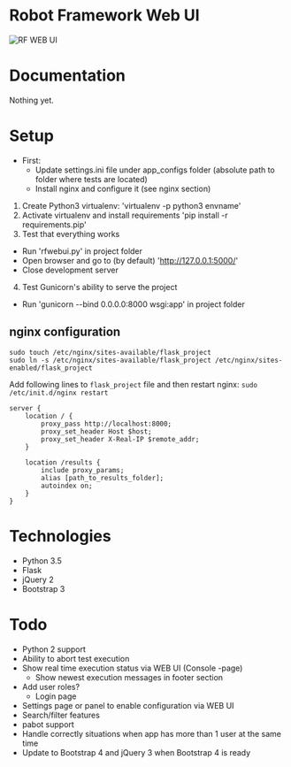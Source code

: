 # Robot Framework Web UI

![RF WEB UI](https://github.com/molsky/robotframework-webui/blob/master/media/rfwebui.png "UI")

# Documentation
Nothing yet.

# Setup
* First:
  * Update settings.ini file under app_configs folder (absolute path to folder where tests are located)
  * Install nginx and configure it (see nginx section)

1. Create Python3 virtualenv: 'virtualenv -p python3 envname'
2. Activate virtualenv and install requirements 'pip install -r requirements.pip'
3. Test that everything works
  * Run 'rfwebui.py' in project folder
  * Open browser and go to (by default) 'http://127.0.0.1:5000/'
  * Close development server
4. Test Gunicorn's ability to serve the project
  * Run 'gunicorn --bind 0.0.0.0:8000 wsgi:app' in project folder

## nginx configuration
```
sudo touch /etc/nginx/sites-available/flask_project
sudo ln -s /etc/nginx/sites-available/flask_project /etc/nginx/sites-enabled/flask_project
```
Add following lines to `flask_project` file and then restart nginx: `sudo /etc/init.d/nginx restart`
```
server {
    location / {
        proxy_pass http://localhost:8000;
        proxy_set_header Host $host;
        proxy_set_header X-Real-IP $remote_addr;
    }

    location /results {
        include proxy_params;
        alias [path_to_results_folder];
        autoindex on;
    }
}
```

# Technologies
* Python 3.5
* Flask
* jQuery 2
* Bootstrap 3

# Todo
* Python 2 support
* Ability to abort test execution
* Show real time execution status via WEB UI (Console -page)
  * Show newest execution messages in footer section
* Add user roles?
  * Login page
* Settings page or panel to enable configuration via WEB UI
* Search/filter features
* pabot support
* Handle correctly situations when app has more than 1 user at the same time
* Update to Bootstrap 4 and jQuery 3 when Bootstrap 4 is ready
